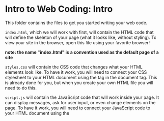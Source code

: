 # Intro to Web Coding: Intro

This folder contains the files to get you started writing your web code. 

`index.html`, which we will work with first, will contain the HTML code that will define the skeleton of your page (what it looks like, without styling). To view your site in the browser, open this file using your favorite browser! 

**note: the name "index.html" is a convention used as the default page of a site**

`styles.css` will contain the CSS code that changes what your HTML elements look like. To have it work, you will need to connect your CSS stylesheet to your HTML document using the <link> tag in the document <head> tag. This is already done for you, but when you create your own HTML file you will need to do this.

`script.js` will contain the JavaScript code that will work inside your page. It can display messages, ask for user input, or even change elements on the page. To have it work, you will need to connect your JavaScript code to your HTML document using the <script> tag in the document <head> tag. This is already done for you, but when you create your own HTML file you will need to do this.

#### Linking HTML, CSS, and JavaScript

As we know, HTML is what we see on the screen but CSS and JavaScript let it do more. We need to link these files together to make this happen.

**CSS is linked to HTML** using the <style> tag. In index.html, this is seen on line 19. We tell this tag what the name of our CSS file is and it'll pull styles from it. We can also put styles inside our HTML file using the <style> tag.

**JavaScript is linked to HTML** using the <script> tag. In index.html, this is seen around line 31. We pass in the name of our JS file using the "src" attribute.

Here's what we're going to do:

**Open this project in Repl.it**: [https://repl.it/@chessmyers/NUWIT-Workshop-Intro-Web-Coding-Intro](https://repl.it/@chessmyers/NUWIT-Workshop-Intro-Web-Coding-Intro)

**note: if you're using your own IDE (not Repl.it), to see changes to your page while editing, save your changed files and refresh the page in your browser. We'd highly recommend you use Repl.it for this workshop though**

Go through the files in this order: index.html, style.css, script.js. Read all the comments and do the challenges to learn these languages!